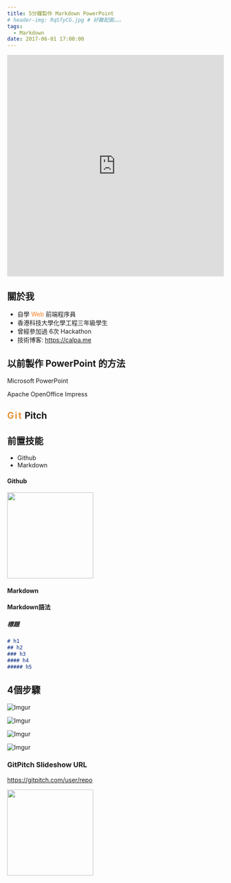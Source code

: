 ```yaml
---
title: 5分鐘製作 Markdown PowerPoint
# header-img: RqSfyCG.jpg # 好難配圖。。。
tags:
  - Markdown
date: 2017-06-01 17:00:00
---
```


<iframe width='100%' height='515' src='https://gitpitch.com/calpa/slides/master?grs=github&t=white' frameborder='0' allowfullscreen></iframe>

## 關於我

- 自學 <span style=" color: #f48024">Web</span> 前端程序員
- 香港科技大學化學工程三年級學生
- 曾經參加過 6次 Hackathon
- 技術博客: https://calpa.me

## 以前製作 PowerPoint 的方法

Microsoft PowerPoint

Apache OpenOffice Impress

## <span style="letter-spacing: 0.1em; color: #e49436; text-transform:none">Git</span> Pitch

## 前置技能

- Github
- Markdown

#### Github

<img src="https://i.imgur.com/Riz9ctd.png" height="200" width="200" />

#### Markdown

#### Markdown語法

##### 標題

```Markdown
# h1
## h2
### h3
#### h4
##### h5
```

## 4個步驟

![Imgur](https://i.imgur.com/HqSHVOy.png)

![Imgur](https://i.imgur.com/ZwDgHFr.png)

![Imgur](https://i.imgur.com/RLV4Ut0.png)

![Imgur](https://i.imgur.com/uOoSrMa.png)

### GitPitch Slideshow URL

https://gitpitch.com/user/repo

<img src="https://calpa.me/img/qrcode.png" height="200" width="200" />
